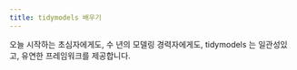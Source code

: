 ```yaml
---
title: tidymodels 배우기
---
```


오늘 시작하는 초심자에게도, 수 년의 모델링 경력자에게도, tidymodels 는 일관성있고, 유연한 프레임워크를 제공합니다.
   
